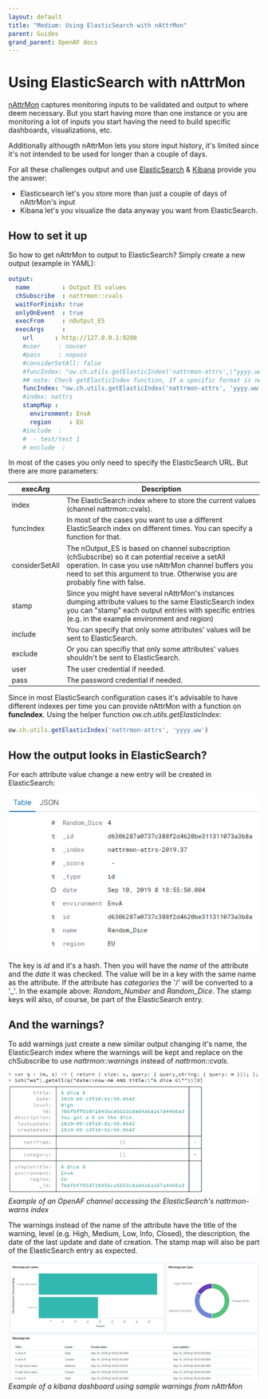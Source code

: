 ```yaml
---
layout: default
title: "Medium: Using ElasticSearch with nAttrMon"
parent: Guides
grand_parent: OpenAF docs
---
```


# Using ElasticSearch with nAttrMon

[nAttrMon](https://github.com/openaf/nattrmon) captures monitoring inputs to be validated and output to where deem necessary. But you start having more than one instance or you are monitoring a lot of inputs you start having the need to build specific dashboards, visualizations, etc. 

Additionally althougth nAttrMon lets you store input history, it's limited since it's not intended to be used for longer than a couple of days.

For all these challenges output and use [ElasticSearch](https://www.elastic.co/products/elasticsearch) & [Kibana](https://www.elastic.co/products/kibana) provide you the answer:
  * Elasticsearch let's you store more than just a couple of days of nAttrMon's input
  * Kibana let's you visualize the data anyway you want from ElasticSearch.

## How to set it up

So how to get nAttrMon to output to ElasticSearch? Simply create a new output (example in YAML):

````yaml
output:
  name         : Output ES values
  chSubscribe  : nattrmon::cvals
  waitForFinish: true
  onlyOnEvent  : true
  execFrom     : nOutput_ES
  execArgs     : 
    url      : http://127.0.0.1:9200
    #user     : nouser
    #pass     : nopass
    #considerSetAll: false 
    #funcIndex: "ow.ch.utils.getElasticIndex('nattrmon-attrs',\"yyyy.ww\")" 
    ## note: Check getElasticIndex function, If a specific format is needed you can provide it as aFormat (see ow.format.fromDate)"
    funcIndex: "ow.ch.utils.getElasticIndex('nattrmon-attrs', 'yyyy.ww')"
    #index: nattrs
    stampMap : 
      environment: EnvA
      region     : EU
    #include  :
    #  - test/test 1
    # exclude  :
````

In most of the cases you only need to specify the ElasticSearch URL. But there are more parameters:

| execArg | Description |
|---------|-------------|
| index | The ElasticSearch index where to store the current values (channel nattrmon::cvals). |
| funcIndex | In most of the cases you want to use a different ElasticSearch index on different times. You can specify a function for that. |
| considerSetAll | The nOutput_ES is based on channel subscription (chSubscribe) so it can potential receive a setAll operation. In case you use nAttrMon channel buffers you need to set this argument to true. Otherwise you are probably fine with false. |
| stamp | Since you might have several nAttrMon's instances dumping attribute values to the same ElasticSearch index you can "stamp" each output entries with specific entries (e.g. in the example environment and region) |
| include | You can specify that only some attributes' values will be sent to ElasticSearch. |
| exclude | Or you can specifiy that only some attributes' values shouldn't be sent to ElasticSearch. |
| user | The user credential if needed. |
| pass | The password credential if needed. |

Since in most ElasticSearch configuration cases it's advisable to have different indexes per time you can provide nAttrMon with a function on **funcIndex**. Using the helper function _ow.ch.utils.getElasticIndex_:

````javascript
ow.ch.utils.getElasticIndex('nattrmon-attrs', 'yyyy.ww')
````

## How the output looks in ElasticSearch?

For each attribute value change a new entry will be created in ElasticSearch: 

![elastic search entries](kibana_attrs.png "")

The key is _id_ and it's a hash. Then you will have the _name_ of the attribute and the _date_ it was checked. The value will be in a key with the same name as the attribute. If the attribute has _categories_ the '/' will be converted to a '_'. In the example above: _Random_Number_ and _Random_Dice_. The stamp keys will also, of course, be part of the ElasticSearch entry.

## And the warnings?

To add warnings just create a new similar output changing it's name, the ElasticSearch index where the warnings will be kept and replace on the chSubscribe to use _nattrmon::warnings_ instead of _nattrmon::cvals_.

![nattrmon warnings](nattrmon_es.png "") 
_Example of an OpenAF channel accessing the ElasticSearch's nattrmon-warns index_

The warnings instead of the name of the attribute have the title of the warning, level (e.g. High, Medium, Low, Info, Closed), the description, the date of the last update and date of creation. The stamp map will also be part of the ElasticSearch entry as expected.

![kibana warnings](kibana_warns.png "")
_Example of a kibana dashboard using sample warnings from nAttrMon_